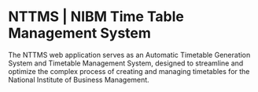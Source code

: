 # NTTMS | NIBM Time Table Management System
The NTTMS web application serves as an Automatic Timetable Generation System and Timetable Management System, designed to streamline and optimize the complex process of creating and managing timetables for the National Institute of Business Management. 
